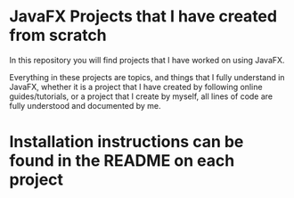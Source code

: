 # JavaFX Projects that I have created from scratch

In this repository you will find projects that I have worked on using JavaFX.

Everything in these projects are topics, and things that I fully understand in JavaFX, whether it is a project that I have created by following online guides/tutorials, or a project that I create by myself, all lines of code are fully understood and documented by me. 

# Installation instructions can be found in the README on each project
